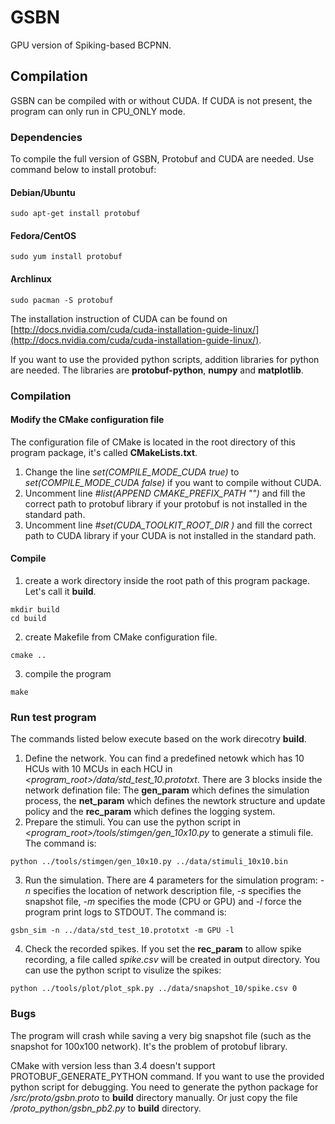 # GSBN
 
GPU version of Spiking-based BCPNN.

## Compilation

GSBN can be compiled with or without CUDA. If CUDA is not present, the program can only run in CPU_ONLY mode.

### Dependencies
To compile the full version of GSBN, Protobuf and CUDA are needed. Use command below to install protobuf:

#### Debian/Ubuntu
````
sudo apt-get install protobuf
````
#### Fedora/CentOS
````
sudo yum install protobuf
````
#### Archlinux
````
sudo pacman -S protobuf
````

The installation instruction of CUDA can be found on [http://docs.nvidia.com/cuda/cuda-installation-guide-linux/](http://docs.nvidia.com/cuda/cuda-installation-guide-linux/).

If you want to use the provided python scripts, addition libraries for python are needed. The libraries are **protobuf-python**, **numpy** and **matplotlib**.

### Compilation
#### Modify the CMake configuration file
The configuration file of CMake is located in the root directory of this program package, it's called **CMakeLists.txt**.

1. Change the line *set(COMPILE_MODE_CUDA true)* to *set(COMPILE_MODE_CUDA false)* if you want to compile without CUDA.
2. Uncomment line *#list(APPEND CMAKE_PREFIX_PATH "<PATH TO PROTOBUF>")* and fill the correct path to protobuf library if your protobuf is not installed in the standard path.
3. Uncomment line *#set(CUDA_TOOLKIT_ROOT_DIR <PATH TO CUDA>)* and fill the correct path to CUDA library if your CUDA is not installed in the standard path.

#### Compile
1. create a work directory inside the root path of this program package. Let's call it **build**.
````
mkdir build
cd build
````
2. create Makefile from CMake configuration file.
````
cmake ..
````
3. compile the program
````
make
````

### Run test program
The commands listed below execute based on the work direcotry **build**.

1. Define the network. You can find a predefined netowk which has 10 HCUs with 10 MCUs in each HCU in *<program_root>/data/std_test_10.prototxt*. There are 3 blocks inside the network defination file: The **gen_param** which defines the simulation process, the **net_param** which defines the newtork structure and update policy and the **rec_param** which defines the logging system.
2. Prepare the stimuli. You can use the python script in *<program_root>/tools/stimgen/gen_10x10.py* to generate a stimuli file. The command is:
````
python ../tools/stimgen/gen_10x10.py ../data/stimuli_10x10.bin
````
3. Run the simulation. There are 4 parameters for the simulation program: *-n* specifies the location of network description file, *-s* specifies the snapshot file, *-m* specifies the mode (CPU or GPU) and *-l* force the program print logs to STDOUT. The command is:
````
gsbn_sim -n ../data/std_test_10.prototxt -m GPU -l
````
4. Check the recorded spikes. If you set the **rec_param** to allow spike recording, a file called *spike.csv* will be created in output directory. You can use the python script to visulize the spikes:
````
python ../tools/plot/plot_spk.py ../data/snapshot_10/spike.csv 0
````

### Bugs
The program will crash while saving a very big snapshot file (such as the snapshot for 100x100 network). It's the problem of protobuf library.

CMake with version less than 3.4 doesn't support PROTOBUF_GENERATE_PYTHON command. If you want to use the provided python script for debugging. You need to generate the python package for *<program root>/src/proto/gsbn.proto* to **build** directory manually. Or just copy the file *<program root>/proto_python/gsbn_pb2.py* to **build** directory.
 

